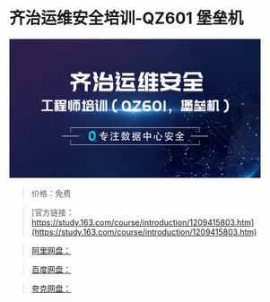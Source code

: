 # 齐治运维安全培训-QZ601 堡垒机

![img](../../../assets/study163/free/2d2d222b1110449595ba133206b6ba93.png)

> 价格：免费

> [官方链接：https://study.163.com/course/introduction/1209415803.htm](https://study.163.com/course/introduction/1209415803.htm)

> [阿里网盘：]()

> [百度网盘：]()

> [夸克网盘：]()
